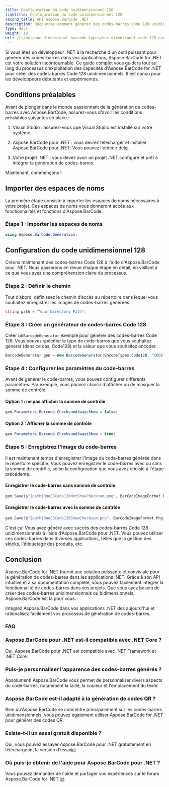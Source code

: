 ```yaml
---
title: Configuration du code unidimensionnel 128
linktitle: Configuration du code unidimensionnel 128
second_title: API Aspose.BarCode .NET
description: Découvrez comment générer des codes-barres Code 128 unidimensionnels dans .NET à l’aide d’Aspose.BarCode. Suivez notre guide étape par étape pour une intégration transparente des codes-barres.
type: docs
weight: 10
url: /fr/net/one-dimensional-barcode-types/one-dimensional-code-128-configuration/
---
```


Si vous êtes un développeur .NET à la recherche d'un outil puissant pour générer des codes-barres dans vos applications, Aspose.BarCode for .NET est votre solution incontournable. Ce guide complet vous guidera tout au long du processus d'exploitation des capacités d'Aspose.BarCode for .NET pour créer des codes-barres Code 128 unidimensionnels. Il est conçu pour les développeurs débutants et expérimentés. 

## Conditions préalables

Avant de plonger dans le monde passionnant de la génération de codes-barres avec Aspose.BarCode, assurez-vous d'avoir les conditions préalables suivantes en place :

1. Visual Studio : assurez-vous que Visual Studio est installé sur votre système.

2.  Aspose.BarCode pour .NET : vous devrez télécharger et installer Aspose.BarCode pour .NET. Vous pouvez l'obtenir de[ici](https://releases.aspose.com/barcode/net/).

3. Votre projet .NET : vous devez avoir un projet .NET configuré et prêt à intégrer la génération de codes-barres.

Maintenant, commençons !

## Importer des espaces de noms

La première étape consiste à importer les espaces de noms nécessaires à votre projet. Ces espaces de noms vous donneront accès aux fonctionnalités et fonctions d'Aspose.BarCode.

### Étape 1 : Importer les espaces de noms

```csharp
using Aspose.BarCode.Generation;
```

## Configuration du code unidimensionnel 128

Créons maintenant des codes-barres Code 128 à l'aide d'Aspose.BarCode pour .NET. Nous passerons en revue chaque étape en détail, en veillant à ce que vous ayez une compréhension claire du processus.

### Étape 2 : Définir le chemin

Tout d’abord, définissez le chemin d’accès au répertoire dans lequel vous souhaitez enregistrer les images de codes-barres générées.

```csharp
string path = "Your Directory Path";
```

### Étape 3 : Créer un générateur de codes-barres Code 128

 Créer un`BarcodeGenerator` exemple pour générer des codes-barres Code 128. Vous pouvez spécifier le type de code-barres que vous souhaitez générer (dans ce cas, Code128) et la valeur que vous souhaitez encoder.

```csharp
BarcodeGenerator gen = new BarcodeGenerator(EncodeTypes.Code128, "CODE");
```

### Étape 4 : Configurer les paramètres du code-barres

Avant de générer le code-barres, vous pouvez configurer différents paramètres. Par exemple, vous pouvez choisir d'afficher ou de masquer la somme de contrôle.

#### Option 1 : ne pas afficher la somme de contrôle

```csharp
gen.Parameters.Barcode.ChecksumAlwaysShow = false;
```

#### Option 2 : Afficher la somme de contrôle

```csharp
gen.Parameters.Barcode.ChecksumAlwaysShow = true;
```

### Étape 5 : Enregistrez l'image du code-barres

Il est maintenant temps d'enregistrer l'image du code-barres générée dans le répertoire spécifié. Vous pouvez enregistrer le code-barres avec ou sans la somme de contrôle, selon la configuration que vous avez choisie à l'étape précédente.

#### Enregistrer le code-barres sans somme de contrôle

```csharp
gen.Save($"{path}OneCSCode128NotShowChecksum.png", BarCodeImageFormat.Png);
```

#### Enregistrer le code-barres avec la somme de contrôle

```csharp
gen.Save($"{path}OneCSCode128ShowChecksum.png", BarCodeImageFormat.Png);
```

C'est ça! Vous avez généré avec succès des codes-barres Code 128 unidimensionnels à l’aide d’Aspose.BarCode pour .NET. Vous pouvez utiliser ces codes-barres dans diverses applications, telles que la gestion des stocks, l'étiquetage des produits, etc.

## Conclusion

Aspose.BarCode for .NET fournit une solution puissante et conviviale pour la génération de codes-barres dans les applications .NET. Grâce à son API intuitive et à sa documentation complète, vous pouvez facilement intégrer la fonctionnalité de codes-barres dans vos projets. Que vous ayez besoin de créer des codes-barres unidimensionnels ou bidimensionnels, Aspose.BarCode est là pour vous.

Intégrez Aspose.BarCode dans vos applications .NET dès aujourd'hui et rationalisez facilement vos processus de génération de codes-barres.

### FAQ

### Aspose.BarCode pour .NET est-il compatible avec .NET Core ?
Oui, Aspose.BarCode pour .NET est compatible avec .NET Framework et .NET Core.

### Puis-je personnaliser l'apparence des codes-barres générés ?
Absolument! Aspose.BarCode vous permet de personnaliser divers aspects du code-barres, notamment la taille, la couleur et l'emplacement du texte.

### Aspose.BarCode est-il adapté à la génération de codes QR ?
Bien qu'Aspose.BarCode se concentre principalement sur les codes-barres unidimensionnels, vous pouvez également utiliser Aspose.BarCode for .NET pour générer des codes QR.

### Existe-t-il un essai gratuit disponible ?
 Oui, vous pouvez essayer Aspose.BarCode pour .NET gratuitement en téléchargeant la version d'essai[ici](https://releases.aspose.com/).

### Où puis-je obtenir de l'aide pour Aspose.BarCode pour .NET ?
 Vous pouvez demander de l'aide et partager vos expériences sur le forum Aspose.BarCode for .NET.[ici](https://forum.aspose.com/c/barcode/13).
